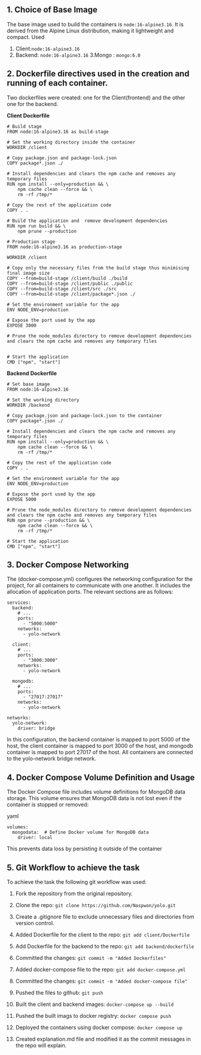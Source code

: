 ## 1. Choice of Base Image
 The base image used to build the containers is `node:16-alpine3.16`. It is derived from the Alpine Linux distribution, making it lightweight and compact. 
 Used 
 1. Client:`node:16-alpine3.16`
 2. Backend: `node:16-alpine3.16`
 3.Mongo : `mongo:6.0 `
       

## 2. Dockerfile directives used in the creation and running of each container.
 Two dockerfiles were created: one for the Client(frontend) and the other one for the backend.

**Client Dockerfile**

```
# Build stage
FROM node:16-alpine3.16 as build-stage

# Set the working directory inside the container
WORKDIR /client

# Copy package.json and package-lock.json
COPY package*.json ./

# Install dependencies and clears the npm cache and removes any temporary files
RUN npm install --only=production && \
    npm cache clean --force && \
    rm -rf /tmp/*

# Copy the rest of the application code
COPY . .

# Build the application and  remove development dependencies
RUN npm run build && \
    npm prune --production

# Production stage
FROM node:16-alpine3.16 as production-stage

WORKDIR /client

# Copy only the necessary files from the build stage thus minimising final image size
COPY --from=build-stage /client/build ./build
COPY --from=build-stage /client/public ./public
COPY --from=build-stage /client/src ./src
COPY --from=build-stage /client/package*.json ./

# Set the environment variable for the app
ENV NODE_ENV=production

# Expose the port used by the app
EXPOSE 3000

# Prune the node_modules directory to remove development dependencies and clears the npm cache and removes any temporary files


# Start the application
CMD ["npm", "start"]

```
**Backend Dockerfile**

```
# Set base image
FROM node:16-alpine3.16

# Set the working directory
WORKDIR /backend

# Copy package.json and package-lock.json to the container
COPY package*.json ./

# Install dependencies and clears the npm cache and removes any temporary files
RUN npm install --only=production && \
    npm cache clean --force && \
    rm -rf /tmp/*

# Copy the rest of the application code
COPY . .

# Set the environment variable for the app
ENV NODE_ENV=production

# Expose the port used by the app
EXPOSE 5000

# Prune the node_modules directory to remove development dependencies and clears the npm cache and removes any temporary files
RUN npm prune --production && \
    npm cache clean --force && \
    rm -rf /tmp/*

# Start the application
CMD ["npm", "start"]

```

## 3. Docker Compose Networking
The (docker-compose.yml) configures the networking configuration for the project, for all containers to communicate with one another. It includes the allocation of application ports. The relevant sections are as follows:


```
services:
  backend:
    # ...
    ports:
      - "5000:5000"
    networks:
      - yolo-network

  client:
    # ...
    ports:
      - "3000:3000"
    networks:
      - yolo-network
  
  mongodb:
    # ...
    ports:
      - "27017:27017"
    networks:
      - yolo-network

networks:
  yolo-network:
    driver: bridge
```
In this configuration, the backend container is mapped to port 5000 of the host, the client container is mapped to port 3000 of the host, and mongodb container is mapped to port 27017 of the host. All containers are connected to the yolo-network bridge network.


## 4.  Docker Compose Volume Definition and Usage
The Docker Compose file includes volume definitions for MongoDB data storage. This volume ensures that MongoDB data is not lost even if the container is stopped or removed:

yaml

```
volumes:
  mongodata:  # Define Docker volume for MongoDB data
    driver: local

```
This prevents data loss by persisting it outside of the container

## 5. Git Workflow to achieve the task

To achieve the task the following git workflow was used:

1. Fork the repository from the original repository.
2. Clone the repo: `git clone https://github.com/Naspwon/yolo.git`
3. Create a .gitignore file to exclude unnecessary     files and directories from version control.
4. Added Dockerfile for the client to the repo:
`git add client/Dockerfile`
6. Add Dockerfile for the backend to the repo:
`git add backend/dockerfile`
7. Committed the changes:
`git commit -m "Added Dockerfiles"`
8. Added docker-compose file to the repo:
`git add docker-compose.yml`
9. Committed the changes:
`git commit -m "Added docker-compose file"`
10. Pushed the files to github:
`git push `
11. Built the client and backend images:
`docker-compose up --build`
12. Pushed the built imags to docker registry:
`docker compose push`
12. Deployed the containers using docker compose:
`docker compose up`

13. Created explanation.md file and modified it as the commit messages in the repo will explain.

